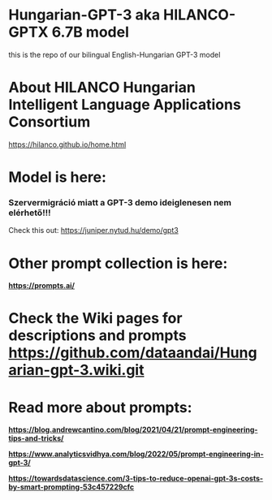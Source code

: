 # Hungarian-GPT-3 aka HILANCO-GPTX 6.7B model
this is the repo of our bilingual English-Hungarian GPT-3 model

# About HILANCO Hungarian Intelligent Language Applications Consortium
 https://hilanco.github.io/home.html

 
# Model is here:
### Szervermigráció miatt a GPT-3 demo ideiglenesen nem elérhető!!!
Check this out: https://juniper.nytud.hu/demo/gpt3 


# Other prompt collection is here: 

**https://prompts.ai/**

# Check the Wiki pages for descriptions and prompts https://github.com/dataandai/Hungarian-gpt-3.wiki.git

# Read more about prompts:
**https://blog.andrewcantino.com/blog/2021/04/21/prompt-engineering-tips-and-tricks/**

**https://www.analyticsvidhya.com/blog/2022/05/prompt-engineering-in-gpt-3/**

**https://towardsdatascience.com/3-tips-to-reduce-openai-gpt-3s-costs-by-smart-prompting-53c457229cfc**
